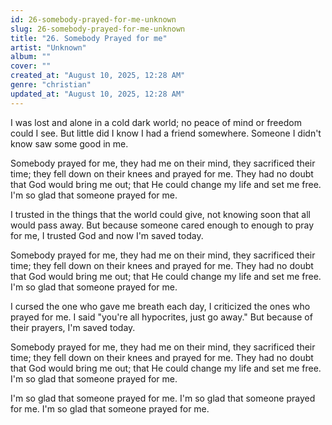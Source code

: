 ```yaml
---
id: 26-somebody-prayed-for-me-unknown
slug: 26-somebody-prayed-for-me-unknown
title: "26. Somebody Prayed for me"
artist: "Unknown"
album: ""
cover: ""
created_at: "August 10, 2025, 12:28 AM"
genre: "christian"
updated_at: "August 10, 2025, 12:28 AM"
---
```


I was lost and alone in a cold dark world; no peace of mind or freedom could I see. But little did I know I had a friend somewhere. Someone I didn't know saw some good in me. 

Somebody prayed for me, they had me on their mind, they sacrificed their time; they fell down on their knees and prayed for me. They had no doubt that God would bring me out; that He could change my life and set me free. I'm so glad that someone prayed for me. 

I trusted in the things that the world could give, not knowing soon that all would pass away. But because someone cared enough to enough to pray for me, I trusted God and now I'm saved today. 

Somebody prayed for me, they had me on their mind, they sacrificed their time; they fell down on their knees and prayed for me. They had no doubt that God would bring me out; that He could change my life and set me free. I'm so glad that someone prayed for me. 

I cursed the one who gave me breath each day, I criticized the ones who prayed for me. I said "you're all hypocrites, just go away." But because of their prayers, I'm saved today. 

Somebody prayed for me, they had me on their mind, they sacrificed their time; they fell down on their knees and prayed for me. They had no doubt that God would bring me out; that He could change my life and set me free. I'm so glad that someone prayed for me. 

I'm so glad that someone prayed for me. 
I'm so glad that someone prayed for me. 
I'm so glad that someone prayed for me. 

